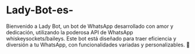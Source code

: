 # Lady-Bot-es-
Bienvenido a Lady Bot, un bot de WhatsApp desarrollado con amor y dedicación, utilizando la poderosa API de WhatsApp whiskeysockets/baileys. Este bot está diseñado para traer eficiencia y diversión a tu WhatsApp, con funcionalidades variadas y personalizables. 🌟
